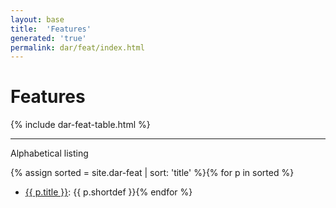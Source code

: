 ```yaml
---
layout: base
title:  'Features'
generated: 'true'
permalink: dar/feat/index.html
---
```


# Features

{% include dar-feat-table.html %}

----------

Alphabetical listing

{% assign sorted = site.dar-feat | sort: 'title' %}{% for p in sorted %}
* [{{ p.title }}](): {{ p.shortdef }}{% endfor %}
